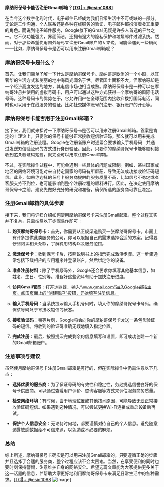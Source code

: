 **摩纳哥保号卡能否注册Gmail邮箱？[[TG💪+ @esim1088](https://t.me/s/esim1088)]**

在当今这个数字化的时代，电子邮件已经成为我们日常生活中不可或缺的一部分。无论是工作沟通、个人联系还是各种在线服务的验证，电子邮件都扮演着极其重要的角色。而说到电子邮件服务，Google旗下的Gmail无疑是许多人首选的平台之一。它不仅功能强大，界面简洁，还拥有强大的隐私保护和垃圾邮件过滤系统。然而，对于那些希望使用国外号码来注册Gmail账户的人来说，可能会遇到一些疑问——比如，摩纳哥保号卡是否可以用来注册Gmail邮箱呢？

### 摩纳哥保号卡是什么？

首先，让我们简单了解一下什么是摩纳哥保号卡。摩纳哥是欧洲的一个小国，以其奢华的生活方式和美丽的地中海风光闻名于世。尽管国土面积不大，但摩纳哥却是一个经济高度发达的地方，其电信市场也相当成熟。摩纳哥保号卡是一种可以在摩纳哥注册并使用的虚拟号码卡，用户可以通过这种方式获得一个摩纳哥的国际电话号码。这种号码卡的优势在于，它允许用户在全球范围内接收和拨打国际电话，同时也可以用于在线服务的验证，比如社交媒体账号的注册、银行账户的开设等。

### 摩纳哥保号卡能否用于注册Gmail邮箱？

接下来，我们就来探讨一下摩纳哥保号卡是否可以用来注册Gmail邮箱。答案是肯定的！理论上，只要你的保号卡能够正常接收短信验证码，那么就可以用来完成Gmail邮箱的注册流程。Google在注册新账户时通常会要求输入手机号码，并通过发送短信验证码的方式进行身份验证。因此，只要你的摩纳哥保号卡能够顺利接收到这条验证码短信，就完全可以用来注册Gmail邮箱。

不过，在实际操作过程中，可能会遇到一些具体的问题或限制。例如，某些国家或地区的网络环境可能对来自特定国家的号码有所屏蔽，导致无法成功接收验证码短信。此外，如果你选择的保号卡服务商提供的服务质量不高，比如信号不稳定或者客服支持不到位，也可能影响到整个注册过程的顺利进行。因此，在决定使用摩纳哥保号卡之前，建议先做好充分的研究和准备，确保所选的服务商可靠且稳定。

### 注册Gmail邮箱的具体步骤

接下来，我们将详细介绍如何使用摩纳哥保号卡来注册Gmail邮箱。整个过程其实并不复杂，只需按照以下步骤操作即可：

1. **购买摩纳哥保号卡**：首先，你需要从正规渠道购买一张摩纳哥保号卡。市面上有许多提供此类服务的公司，你可以根据自己的需求选择合适的方案。记得要仔细阅读相关条款，了解费用结构以及服务范围。

2. **激活保号卡**：收到保号卡后，按照说明书上的指示完成激活步骤。这一步骤通常包括下载相应的应用程序并登录账户，然后绑定你的设备。

3. **准备注册材料**：除了手机号码外，Google还会要求你填写其他基本信息，如姓名、生日、性别等。准备好这些资料有助于加快注册进度。

4. **访问Gmail官网**：打开浏览器，输入“www.gmail.com”进入Google邮箱主页。点击页面上的“创建账户”按钮，开始填写注册信息。

5. **输入手机号码**：当系统提示输入手机号码时，填入你的摩纳哥保号卡号码。确保该号码处于可接收短信的状态。

6. **接收验证码**：稍等片刻，Google将会向你的摩纳哥保号卡发送一条包含验证码的短信。将收到的验证码准确无误地填入指定位置。

7. **完成注册**：最后，按照提示完成剩余的信息填写和设置，即可成功创建一个新的Gmail邮箱账户。

### 注意事项与建议

虽然使用摩纳哥保号卡注册Gmail邮箱是可行的，但在实际操作中仍需注意以下几点：

- **选择优质的服务商**：为了保证号码的有效性和稳定性，务必挑选信誉良好的保号卡供应商。可以通过查看用户评价、咨询客服等方式来评估服务商的质量。
  
- **检查网络环境**：有时候，由于地理位置或其他技术原因，可能导致无法正常接收验证码短信。如果遇到这种情况，可以尝试更换Wi-Fi连接或重启设备后再试。

- **保护个人信息安全**：无论何时何地，都要谨慎对待自己的个人信息。避免随意透露敏感数据给不可信来源，以免造成不必要的麻烦。

### 总结

综上所述，摩纳哥保号卡确实是可以用来注册Gmail邮箱的。只要遵循正确的步骤并且选择了合适的服务商，整个过程应该不会太困难。当然，在享受便利的同时也要时刻保持警惕，注意维护自身的网络安全。希望这篇文章能为大家提供更多关于这一话题的信息，并帮助大家更好地利用摩纳哥保号卡来满足日常生活中的各种需求。[[TG💪+ @esim1088](https://t.me/s/esim1088) ![Image](https://i.postimg.cc/4NQfJmqS/Snipaste-2025-05-13-00-14-12.png)]